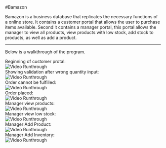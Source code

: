 #Bamazon

Bamazon is a business database that replicates the necessary functions of a online store. It contains a customer portal that allows the user to purchase items available. Second it contains a manager portal, this portal allows the manager to view all products, view products with low stock, add stock to products, as well as add a product.

***

Below is a walkthrough of the program.

Beginning of customer protal:<br>
<img src="http://i.imgur.com/n0KY9IY.png" alt="Video Runthrough"/><br>
Showing validation after wrong quantity input:<br>
<img src="http://i.imgur.com/6zNPKC5.png" alt="Video Runthrough"/><br>
Order cannot be fulfilled:<br>
<img src="http://i.imgur.com/tqXNT12.png" alt="Video Runthrough"/><br>
Order placed:<br>
<img src="http://i.imgur.com/awk4Swt.png" alt="Video Runthrough"/><br>
Manager view products:<br>
<img src="http://i.imgur.com/lvMlpse.png" alt="Video Runthrough"/><br>
Manager view low stock:<br>
<img src="http://i.imgur.com/Pab5v9r.png" alt="Video Runthrough"/><br>
Manager Add Product:<br>
<img src="http://i.imgur.com/AW0GVSd.png" alt="Video Runthrough"/><br>
Manager Add Inventory:<br>
<img src="http://i.imgur.com/S5H9mYL.png" alt="Video Runthrough"/>
